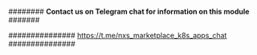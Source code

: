 ######## **Contact us on Telegram chat for information on this module** #######

############### https://t.me/nxs_marketplace_k8s_apps_chat ###############
